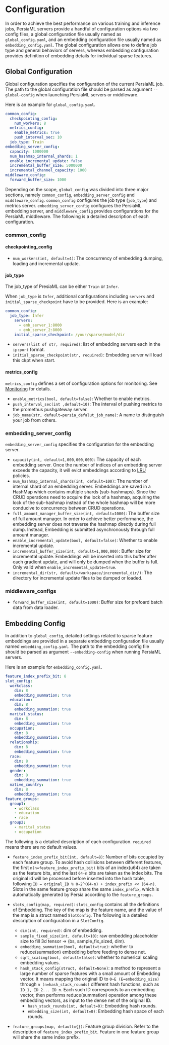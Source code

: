 Configuration
======

In order to achieve the best performance on various training and inference jobs, PersiaML servers provide a handful of configuration options via two config files, a global configuration file usually named as `global_config.yaml`, and an embedding configuration file usually named as `embedding_config.yaml`. The global configuration allows one to define job type and general behaviors of servers, whereas embedding configuration provides definition of embedding details for individual sparse features.



## Global Configuration

Global configuration specifies the configuration of the current PersiaML job. The path to the global configuration file should be parsed as argument `--global-config` when launching PersiaML servers or middleware.

Here is an example for `global_config.yaml`.

```yaml
common_config:
  checkpointing_config:
    num_workers: 8
  metrics_config:
    enable_metrics: true
    push_interval_sec: 10
  job_type: Train
embedding_server_config:
  capacity: 1000000
  num_hashmap_internal_shards: 1
  enable_incremental_update: false
  incremental_buffer_size: 5000000
  incremental_channel_capacity: 1000
middleware_config:
  forward_buffer_size: 1000
```

Depending on the scope, `global_config` was divided into three major sections, namely `common_config`, `embedding_server_config` and `middleware_config`. `common_config` configures the job type (`job_type`) and metrics server. `embedding_server_config` configures the PersiaML embedding server, and `middleware_config` provides configurations for the PersiaML middleware. The following is a detailed description of each configuration.

### common_config

#### checkpointing_config

* `num_workers(int, default=4)`: The concurrency of embedding dumping, loading and incremental update.

#### job_type

The job_type of PresiaML can be either `Train` or `Infer`.

When `job_type` is `Infer`, additional configurations including `servers` and `initial_sparse_checkpoint` have to be provided. Here is an example:

```yaml
common_config:
  job_type: Infer
    servers:
      - emb_server_1:8000
      - emb_server_2:8000
    initial_sparse_checkpoint: /your/sparse/model/dir
```

* `servers(list of str, required)`: list of embedding servers each in the `ip:port` format.
* `initial_sparse_checkpoint(str, required)`: Embedding server will load this ckpt when start.


#### metrics_config
`metrics_config` defines a set of configuration options for monitoring. See [Monitoring](../monitoring/index.md) for details.


* `enable_metrics(bool, default=false)`: Whether to enable metrics.
* `push_interval_sec(int ,default=10)`: The interval of pushing metrics to the promethus pushgateway server.
* `job_name(str, default=persia_defalut_job_name)`: A name to distinguish your job from others.


### embedding_server_config
`embedding_server_config` specifies the configuration for the embedding server.
* `capacity(int, default=1,000,000,000)`: The capacity of each embedding server. Once the number of indices of an embedding server exceeds the capacity, it will evict embeddings according to [LRU](https://en.wikipedia.org/wiki/Cache_replacement_policies#Least_recently_used_(LRU)) policies.
* `num_hashmap_internal_shards(int, default=100)`: The number of internal shard of an embedding server. Embeddings are saved in a HashMap which contains multiple shards (sub-hashmaps). Since the CRUD operations need to acquire the lock of a hashmap, acquiring the lock of the sub-hashmap instead of the whole hashmap will be more conducive to concurrency between CRUD operations.
* `full_amount_manager_buffer_size(int, default=1000)`: The buffer size of full amount manager. In order to achieve better performance, the embedding server does not traverse the hashmap directly during full dump. Instead, Embedding is submitted asynchronously through full amount manager.
* `enable_incremental_update(bool, default=false)`: Whether to enable incremental update.
* `incremental_buffer_size(int, default=1,000,000)`: Buffer size for incremental update. Embeddings will be inserted into this buffer after each gradient update, and will only be dumped when the buffer is full. Only valid when `enable_incremental_update=true`.
* `incremental_dir(str, default=/workspace/incremental_dir/)`: The directory for incremental update files to be dumped or loaded.

### middleware_configs

* `forward_buffer_size(int, default=1000)`: Buffer size for prefoard batch data from data loader.

## Embedding Config

In addition to `global_config`, detailed settings related to sparse feature embeddings are provided in a separate embedding configuration file usually named `embedding_config.yaml`. The path to the embedding config file should be parsed as argument `--embedding-config` when running PersiaML servers.

Here is an example for `embedding_config.yaml`.

```yaml
feature_index_prefix_bit: 8
slot_config:
  workclass:
    dim: 8
    embedding_summation: true
  education:
    dim: 8
    embedding_summation: true
  marital_status:
    dim: 8
    embedding_summation: true
  occupation:
    dim: 8
    embedding_summation: true
  relationship:
    dim: 8
    embedding_summation: true
  race:
    dim: 8
    embedding_summation: true
  gender:
    dim: 8
    embedding_summation: true
  native_country:
    dim: 8
    embedding_summation: true
feature_groups:
  group1:
    - workclass
    - education
    - race
  group2:
    - marital_status
    - occupation

```

The following is a detailed description of each configuration. `required` means there are no default values.

 * `feature_index_prefix_bit(int, default=8)`: Number of bits occupied by each feature group. To avoid hash collisions between different features, the first `n(n=feature_index_prefix_bit)` bits of an index(u64) are taken as the feature bits, and the last `64-n` bits are taken as the index bits. The original id will be processed before inserted into the hash table, following `ID = original_ID % 0~2^(64-n) + index_prefix << (64-n)`. Slots in the same feature group share the same `index_prefix`, which is automatically generated by Persia according to the `feature_groups`.

 * `slots_config(map, required)`: `slots_config` contains all the definitions of Embedding. The key of the map is the feature name, and the value of the map is a struct named `SlotConfig`. The following is a detailed description of configuration in a `SlotConfig`.
    * `dim(int, required)`: dim of embedding.
    * `sample_fixed_size(int, default=10)`: raw embedding placeholder size to fill 3d tensor -> (bs, sample_fix_sized, dim).
    * `embedding_summation(bool, default=true)`: whether to reduce(summation) embedding before feeding to dense net.
    * `sqrt_scaling(bool, default=false)`: whether to numerical scaling embedding values.
    * `hash_stack_config(struct, default=None)`: a method to represent a large number of sparse features with a small amount of Embedding vector. It means mapping the original ID to `0~E (E=embedding_size)` through `n (n=hash_stack_rounds)` different hash functions, such as `ID_1, ID_2... ID_n`. Each such ID corresponds to an embedding vector, then performs reduce(summation) operation among these embedding vectors, as input to the dense net of the original ID.
       * `hash_stack_rounds(int, default=0)`: Embedding hash rounds.
       * `embedding_size(int, default=0)`: Embedding hash space of each rounds.

* `feature_groups(map, default={})`: Feature group division. Refer to the description of `feature_index_prefix_bit`. Feature in one feature group will share the same index prefix.
